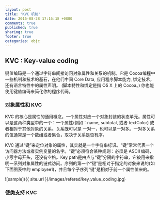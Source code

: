 ```yaml
---
layout: post
title: "KVC 机制"
date: 2015-08-28 17:16:18 +0800
comments: true
published: true
sharing: true
footer: true
categories: objc
---
```


## KVC : Key-value coding

键值编码是一个通过字符串间接访问对象属性和关系的机制。它是 Cocoa编程中一些机制和技术的基石，在他们中间 Core Data, 应用程序脚本能力, 绑定技术，还有语言特性中的属性声明。 (脚本特性和绑定是指 OS X 上的 Cocoa。) 你也能使用键值编码来简化你的程序代码。

### 对象属性和 KVC

KVC 的核心是属性的通用概念。一个属性对应一个对象封装的状态单元。属性可以是这两种类型中的一个：一个属性(例如：name, subtotal, 或者 textColor) 或者相对于其他对象的关系。关系既可以是 一对一，也可以是一对多。一对多关系的值通常是一个数组或者集合，取决于关系是否有序。

KVC 通过“键”来定位对象的属性，其实就是一个字符串标识。“键”常常代表一个访问器方法或者实例变量的名字。“键”必须符合某种规则：必须是 ASCII 编码，小写字母开头，还没有空格。Key path是由点与“键”分隔的字符串，它被用来指明一系列对象属性的链式访问。序列的第一个“键”是相对于指定的对象来说的(如下面图表中的 employee1)，并且每个子序列“键”是相对于前一个属性值来的。

![sample]({{ site.url }}/images/refered/key_value_coding.jpg)

### 使类支持 KVC






